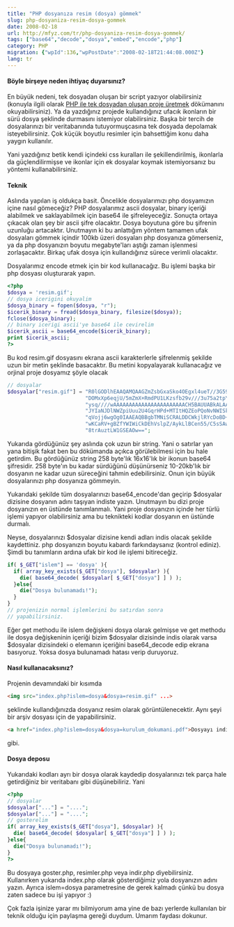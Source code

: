 ```yaml
---
title: "PHP dosyanıza resim (dosya) gömmek"
slug: php-dosyaniza-resim-dosya-gommek
date: 2008-02-18
url: http://mfyz.com/tr/php-dosyaniza-resim-dosya-gommek/
tags: ["base64","decode","dosya","embed","encode","php"]
category: PHP
migration: {"wpId":136,"wpPostDate":"2008-02-18T21:44:08.000Z"}
lang: tr
---
```


#### Böyle birşeye neden ihtiyaç duyarsınız?

En büyük nedeni, tek dosyadan oluşan bir script yazıyor olabilirsiniz (konuyla ilgili olarak [PHP ile tek dosyadan oluşan proje üretmek](/tek-dosyali-projeler-siteler-uretmek/) dökümanını okuyabilirsiniz). Ya da yazdığınız projede kullandığınız ufacık ikonların bir sürü dosya şeklinde durmasını istemiyor olabilirsiniz. Başka bir tercih de dosyalarınızı bir veritabanında tutuyormuşcasına tek dosyada depolamak isteyebilirsiniz. Çok küçük boyutlu resimler için bahsettiğim konu daha yaygın kullanılır.

Yani yazdığınız betik kendi içindeki css kuralları ile şekillendirilmiş, ikonlarla da güçlendilirmişse ve ikonlar için ek dosyalar koymak istemiyorsanız bu yöntemi kullanabilirsiniz.

#### Teknik

Aslında yapılan iş oldukça basit. Öncelikle dosyalarımızı php dosyamızın içine nasıl gömeceğiz? PHP dosyalarımız ascii dosyalar, binary içeriği alabilmek ve saklayabilmek için base64 ile şifreleyeceğiz. Sonuçta ortaya çıkacak olan şey bir ascii şifre olacaktır. Dosya boyutuna göre bu şifrenin uzunluğu artacaktır. Unutmayın ki bu anlattığım yöntem tamamen ufak dosyaları gömmek içindir 100kb üzeri dosyaları php dosyanıza gömerseniz, ya da php dosyanızın boyutu megabyte'ları aştığı zaman işlenmesi zorlaşacaktır. Birkaç ufak dosya için kullandığınız sürece verimli olacaktır.

Dosyalarımız encode etmek için bir kod kullanacağız. Bu işlemi başka bir php dosyası oluşturarak yapın.

```php
<?php
$dosya = 'resim.gif';
// dosya icerigini okuyalim
$dosya_binary = fopen($dosya, "r");
$icerik_binary = fread($dosya_binary, filesize($dosya));
fclose($dosya_binary);
// binary icerigi ascii'ye base64 ile cevirelim
$icerik_ascii = base64_encode($icerik_binary);
print $icerik_ascii;
?>

```

Bu kod resim.gif dosyasını ekrana ascii karakterlerle şifrelenmiş şekilde uzun bir metin şeklinde basacaktır. Bu metini kopyalayarak kullanacağız ve orjinal proje dosyamız şöyle olacak

```php
// dosyalar
$dosyalar["resim.gif"] = "R0lGODlhEAAQAMQAAGZmZsbGxaSko4OEgxl4ueT//3G59ejo6Lu7u9zd3".
                         "DOMxXp6eqjU/5mZmX+RmdPU1LKzsfb29v///3u75a2tpY6OjczMzDqPz6".
                         "ysq////wAAAAAAAAAAAAAAAAAAAAAAACH5BAUUABkALAAAAAAQABAAAAW".
                         "JYIaNJDlNWZpiUuu2U4GqrHPd+MTItHQZEoPQoNvNWISkkjBROBUpgQQT".
                         "qVojj6wgOg0IAAEAQBBgbTMNiSCRALDDCWkjlRYcDoBD+C5PVSQNCAgAg".
                         "wKCaRV+gBZfYWIWiCkDEhVslpZ/AykLlBCen55/C5sSAw2nqKeToxmcL6".
                         "8trAuztLW1GSEAOw==";

```

Yukarıda gördüğünüz şey aslında çok uzun bir string. Yani o satırlar yan yana bitişik fakat ben bu dökümanda açıkca görülebilmesi için bu hale getirdim. Bu gördüğünüz string 258 byte'lık 16x16'lık bir ikonun base64 şifresidir. 258 byte'ın bu kadar sürdüğünü düşünürseniz 10-20kb'lık bir dosyanın ne kadar uzun süreceğini tahmin edebilirsiniz. Onun için büyük dosyalarınızı php dosyanıza gömmeyin.

Yukarıdaki şekilde tüm dosyalarınızı base64_encode'dan geçirip $dosyalar dizisine dosyanın adını taşıyan indiste yazın. Unutmayın bu dizi proje dosyanızın en üstünde tanımlanmalı. Yani proje dosyanızın içinde her türlü işlemi yapıyor olabilirsiniz ama bu teknikteki kodlar dosyanın en üstünde durmalı.

Neyse, dosyalarınızı $dosyalar dizisine kendi adları indis olacak şekilde kaydettiniz. php dosyanızın boyutu kabardı farkındaysanız (kontrol ediniz). Şimdi bu tanımların ardına ufak bir kod ile işlemi bitireceğiz.

```php
if( $_GET["islem"] == 'dosya' ){
  if( array_key_exists($_GET["dosya"], $dosyalar) ){
    die( base64_decode( $dosyalar[ $_GET["dosya"] ] ) );
  }else{
    die("Dosya bulunamadı!");
  }
}
// projenizin normal işlemlerini bu satırdan sonra
// yapabilirsiniz.

```

Eğer get methodu ile islem değişkeni dosya olarak gelmişse ve get methodu ile dosya değişkeninin içeriği bizim $dosyalar dizisinde indis olarak varsa $dosyalar dizisindeki o elemanın içeriğini base64_decode edip ekrana basıyoruz. Yoksa dosya bulunamadı hatası verip duruyoruz.

#### Nasıl kullanacaksınız?

Projenin devamındaki bir kısımda

```html
<img src="index.php?islem=dosya&dosya=resim.gif" ...>

```

şeklinde kullandığınızda dosyanız resim olarak görüntülenecektir. Aynı şeyi bir arşiv dosyası için de yapabilirsiniz.

```html
<a href="index.php?islem=dosya&dosya=kurulum_dokumani.pdf">Dosyayı indirmek için tıklayın</a>

```

gibi.

#### Dosya deposu

Yukarıdaki kodları ayrı bir dosya olarak kaydedip dosyalarınızı tek parça hale getirdiğiniz bir veritabanı gibi düşünebiliriz. Yani

```php
<?php
// dosyalar
$dosyalar["..."] = "....";
$dosyalar["..."] = "....";
// gosterelim
if( array_key_exists($_GET["dosya"], $dosyalar) ){
  die( base64_decode( $dosyalar[ $_GET["dosya"] ] ) );
}else{
  die("Dosya bulunamadı!");
}
?>

```

Bu dosyaya goster.php, resimler.php veya indir.php diyebilirsiniz. Kullanırken yukarıda index.php olarak gösterdiğimiz yola dosyanızın adını yazın. Ayrıca islem=dosya parametresine de gerek kalmadı çünkü bu dosya zaten sadece bu işi yapıyor :)

Çok fazla işinize yarar mı bilmiyorum ama yine de bazı yerlerde kullanılan bir teknik olduğu için paylaşma gereği duydum. Umarım faydası dokunur.